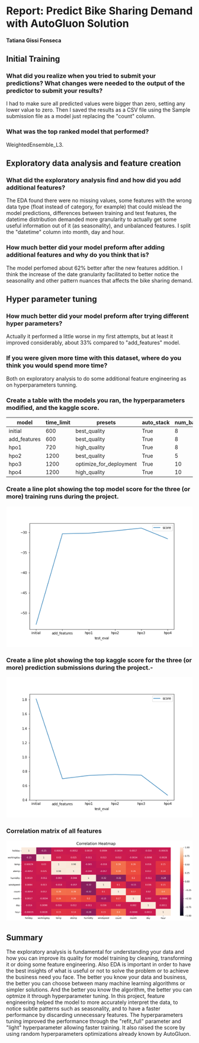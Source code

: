 # Report: Predict Bike Sharing Demand with AutoGluon Solution
#### Tatiana Gissi Fonseca

## Initial Training
### What did you realize when you tried to submit your predictions? What changes were needed to the output of the predictor to submit your results?
I had to make sure all predicted values were bigger than zero, setting any lower value to zero. Then I saved the results as a CSV file using the Sample submission file as a model just replacing the "count" column.

### What was the top ranked model that performed?
WeightedEnsemble_L3.

## Exploratory data analysis and feature creation
### What did the exploratory analysis find and how did you add additional features?
The EDA found there were no missing values, some features with the wrong data type (float instead of category, for example) that could mislead the model predictions, differences between training and test features, the datetime distribution demanded more granularity to actually get some useful information out of it (as seasonality), and unbalanced features. I split the "datetime" column into month, day and hour.

### How much better did your model preform after adding additional features and why do you think that is?
The model perfomed about 62% better after the new features addition. I think the increase of the date granularity facilitated to better notice the seasonality and other pattern nuances that affects the bike sharing demand.

## Hyper parameter tuning
### How much better did your model preform after trying different hyper parameters?
Actually it performed a little worse in my first attempts, but at least it improved considerably, about 33% compared to "add_features" model.

### If you were given more time with this dataset, where do you think you would spend more time?
Both on exploratory analysis to do some additional feature engineering as on hyperparameters tunning.

### Create a table with the models you ran, the hyperparameters modified, and the kaggle score.
model        |time_limit |presets	              |auto_stack |num_bag_folds |num_bag_sets |hyperparameters	|hyperparameter_tune_kwargs	|refit_full	|score
------------ |---------- |----------------------- |---------- |------------- |------------ |--------------- |-------------------------- |---------- |-------
initial	     |600        |best_quality            |True	      |8	         |20	       |default	        |None	                    |False	    |1.81268
add_features |600	     |best_quality            |True	      |8	         |20	       |default	        |None	                    |False	    |0.69588
hpo1         |720	     |high_quality	          |True	      |8	         |20	       |default	        |None	                    |False	    |0.74147
hpo2	     |1200	     |best_quality	          |True	      |5	         |2	           |default	        |None	                    |False	    |0.75607
hpo3	     |1200	     |optimize_for_deployment |True	      |10	         |20	       |default	        |None	                    |False	    |0.74527
hpo4	     |1200	     |high_quality	          |True	      |10	         |20	       |light	        |random	                    |True	    |0.46589


### Create a line plot showing the top model score for the three (or more) training runs during the project.

![model_train_score.png](img/model_train_score.png)

### Create a line plot showing the top kaggle score for the three (or more) prediction submissions during the project.-

![model_test_score.png](img/model_test_score.png)

### Correlation matrix of all features

![heatmap.png](img/heatmap.png)

## Summary
The exploratory analysis is fundamental for understanding your data and how you can improve its quality for model training by cleaning, transforming it or doing some feature engineering. Also EDA is important in order to have the best insights of what is useful or not to solve the problem or to achieve the business need you face. The better you know your data and business, the better you can choose between many machine learning algorithms or simpler solutions. And the better you know the algorithm, the better you can optmize it through hyperparameter tuning. In this project, feature engineering helped the model to more accurately interpret the data, to notice subtle patterns such as seasonality, and to have a faster performance by discarding unnecessary features. The hyperparameters tuning improved the performance through the "refit_full" parameter and "light" hyperparameter allowing faster training. It also raised the score by using random hyperparameters optimizations already known by AutoGluon.
